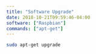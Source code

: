 ```yaml
---
title: "Software Upgrade"
date: 2018-10-21T09:59:46-04:00
software: ["Raspbian"]
commands: ["apt-get"]
---
```

```bash 
sudo apt-get upgrade
```